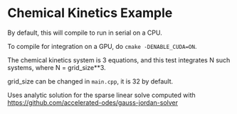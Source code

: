 # Chemical Kinetics Example

By default, this will compile to run in serial on a CPU.

To compile for integration on a GPU, do `cmake -DENABLE_CUDA=ON`.

The chemical kinetics system is 3 equations, and this test integrates
N such systems, where N = grid_size**3.

grid_size can be changed in `main.cpp`, it is 32 by default.

Uses analytic solution for the sparse linear solve computed with https://github.com/accelerated-odes/gauss-jordan-solver

